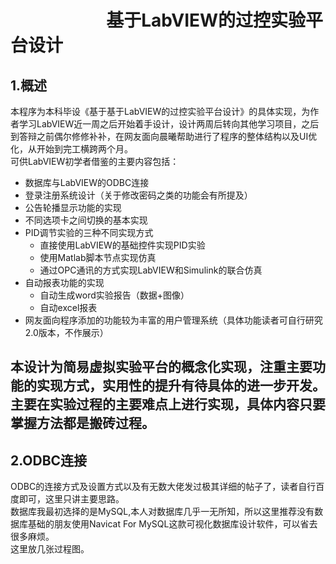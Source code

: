 # 　　　　    　 基于LabVIEW的过控实验平台设计
## 1.概述 
本程序为本科毕设《基于基于LabVIEW的过控实验平台设计》的具体实现，为作者学习LabVIEW近一周之后开始着手设计，设计两周后转向其他学习项目，之后到答辩之前偶尔修修补补，在网友面向晨曦帮助进行了程序的整体结构以及UI优化，从开始到完工横跨两个月。<br>
可供LabVIEW初学者借鉴的主要内容包括：
* 数据库与LabVIEW的ODBC连接
* 登录注册系统设计（关于修改密码之类的功能会有所提及）
* 公告轮播显示功能的实现
* 不同选项卡之间切换的基本实现
* PID调节实验的三种不同实现方式
    * 直接使用LabVIEW的基础控件实现PID实验
    * 使用Matlab脚本节点实现仿真
    * 通过OPC通讯的方式实现LabVIEW和Simulink的联合仿真
* 自动报表功能的实现
    * 自动生成word实验报告（数据+图像）
    * 自动excel报表
* 网友面向程序添加的功能较为丰富的用户管理系统（具体功能读者可自行研究2.0版本，不作展示）<br>

## 本设计为简易虚拟实验平台的概念化实现，注重主要功能的实现方式，实用性的提升有待具体的进一步开发。主要在实验过程的主要难点上进行实现，具体内容只要掌握方法都是搬砖过程。<br>

## 2.ODBC连接
ODBC的连接方式及设置方式以及有无数大佬发过极其详细的帖子了，读者自行百度即可，这里只讲主要思路。<br>
数据库我最初选择的是MySQL,本人对数据库几乎一无所知，所以这里推荐没有数据库基础的朋友使用Navicat For MySQL这款可视化数据库设计软件，可以省去很多麻烦。
<br>这里放几张过程图。


